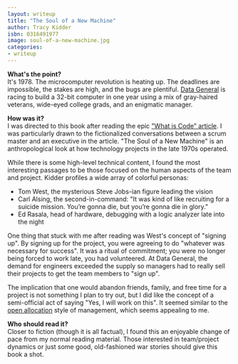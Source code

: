 ```yaml
---
layout: writeup
title: "The Soul of a New Machine"
author: Tracy Kidder
isbn: 0316491977
image: soul-of-a-new-machine.jpg
categories:
- writeup
---
```


**What's the point?**  
It's 1978. The microcomputer revolution is heating up. The deadlines are impossible, the stakes are high, and the bugs are plentiful. [Data General][dg] is racing to build a 32-bit computer in one year using a mix of gray-haired veterans, wide-eyed college grads, and an enigmatic manager.

**How was it?**  
I was directed to this book after reading the epic ["What is Code" article][wc]. I was particularly drawn to the fictionalized conversations between a scrum master and an executive in the article. "The Soul of a New Machine" is an anthropological look at how technology projects in the late 1970s operated.

While there is some high-level technical content, I found the most interesting passages to be those focused on the human aspects of the team and project. Kidder profiles a wide array of colorful personas:

* Tom West, the mysterious Steve Jobs-ian figure leading the vision
* Carl Alsing, the second-in-command: "It was kind of like recruiting for a suicide mission. You’re gonna die, but you’re gonna die in glory."
* Ed Rasala, head of hardware, debugging with a logic analyzer late into the night

One thing that stuck with me after reading was West's concept of "signing up". By signing up for the project, you were agreeing to do "whatever was necessary for success". It was a ritual of commitment; you were no longer being forced to work late, you had volunteered. At Data General, the demand for engineers exceeded the supply so managers had to really sell their projects to get the team members to "sign up".

The implication that one would abandon friends, family, and free time for a project is not something I plan to try out, but I did like the concept of a semi-official act of saying "Yes, I will work on this". It seemed similar to the [open allocation][oa] style of management, which seems appealing to me.

**Who should read it?**  
Closer to fiction (though it is all factual), I found this an enjoyable change of pace from my normal reading material. Those interested in team/project dynamics or just some good, old-fashioned war stories should give this book a shot.

[wc]: http://www.bloomberg.com/graphics/2015-paul-ford-what-is-code/
[oa]: https://en.wikipedia.org/wiki/Open_allocation
[dg]: https://en.wikipedia.org/wiki/Data_General
[link]: http://www.amazon.com/exec/obidos/ASIN/B005HG4W9W/ref=nosim&tag=bookreview0a1-20


